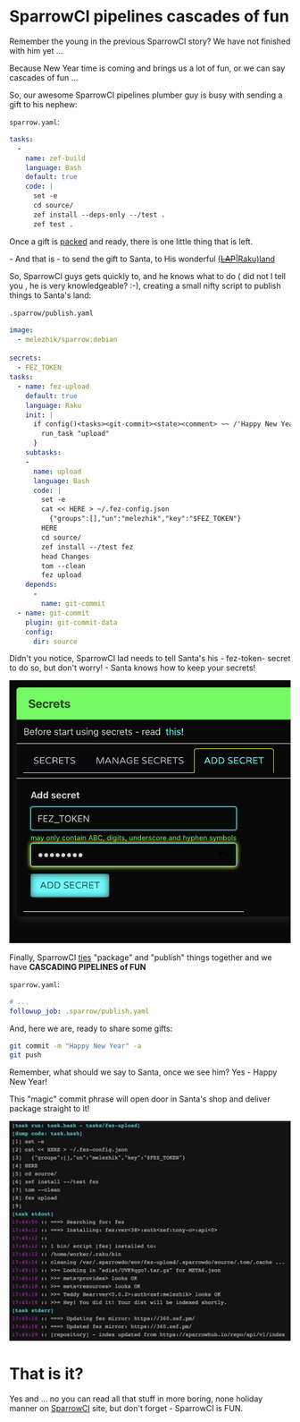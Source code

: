 # SparrowCI pipelines cascades of fun


Remember the young in the previous SparrowCI story? We have not finished with him yet ...

Because New Year time is coming and brings us a lot of fun, or we can say cascades of fun ...

So, our awesome SparrowCI pipelines plumber guy is busy with sending a gift to his nephew:

`sparrow.yaml`:

```yaml
tasks:
  -
    name: zef-build
    language: Bash
    default: true
    code: |
      set -e
      cd source/
      zef install --deps-only --/test .
      zef test .
```

Once a gift is [packed](https://ci.sparrowhub.io/report/1919) and ready, there is one little thing that is left.

\- And that is - to send the gift to Santa, to His wonderful [(~~LAP~~|Raku)land](https://raku.land)

So, SparrowCI guys gets quickly to, and he knows what to do ( did not I tell you ,
he is very knowledgeable? :-), creating a small nifty script to publish things to 
Santa's land:

`.sparrow/publish.yaml`

```yaml
image:
  - melezhik/sparrow:debian

secrets:
  - FEZ_TOKEN
tasks:
  - name: fez-upload
    default: true
    language: Raku
    init: |
      if config()<tasks><git-commit><state><comment> ~~ /'Happy New Year'/ {
        run_task "upload"
      }
    subtasks:
    -
      name: upload
      language: Bash
      code: |
        set -e
        cat << HERE > ~/.fez-config.json
          {"groups":[],"un":"melezhik","key":"$FEZ_TOKEN"}
        HERE
        cd source/
        zef install --/test fez
        head Changes
        tom --clean
        fez upload
    depends:
      -
        name: git-commit
  - name: git-commit
    plugin: git-commit-data
    config:
      dir: source
```

Didn't you notice, SparrowCI lad needs to tell Santa's his - fez-token- secret to do so, 
but don't worry! - Santa knows how to keep your secrets!

![secret](https://raw.githubusercontent.com/melezhik/advent/master/images/sparrowci/secret.png)

Finally, SparrowCI [ties](https://github.com/melezhik/rakudist-teddy-bear/blob/0023787d0c0b6c7c7ac9e62e7b56b3be2ace35f3/sparrow.yaml#L12) 
"package" and "publish" things together and we have **CASCADING PIPELINES of FUN**

`sparrow.yaml`:

```yaml
# ...
followup_job: .sparrow/publish.yaml
```

And, here we are, ready to share some gifts:


```bash
git commit -m "Happy New Year" -a
git push
```

Remember, what should we say to Santa, once we see him? Yes - Happy New Year!

This "magic" commit phrase will open door in Santa's shop 
and deliver package straight to it!

![secret](https://raw.githubusercontent.com/melezhik/advent/master/images/sparrowci/fez-upload.jpeg)

# That is it?

Yes and ... no you can read all that stuff in more boring, none holiday manner on
[SparrowCI](https://ci.sparrowhub.io) site, but don't forget - SparrowCI is FUN.
